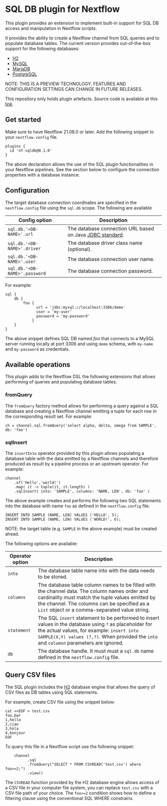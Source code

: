 # SQL DB plugin for Nextflow

This plugin provides an extension to implement built-in support for SQL DB access and manipulation in Nextflow scripts. 

It provides the ability to create a Nextflow channel from SQL queries and to populate database tables. The current version 
provides out-of-the-box support for the following databases: 

* [H2](https://www.h2database.com)
* [MySQL](https://www.mysql.com/) 
* [MariaDB](https://mariadb.org/)
* [PostgreSQL](https://www.postgresql.org/)
                    
NOTE: THIS IS A PREVIEW TECHNOLOGY, FEATURES AND CONFIGURATION SETTINGS CAN CHANGE IN FUTURE RELEASES.

This repository only holds plugin artefacts. Source code is available at this [link](https://github.com/nextflow-io/nextflow/tree/master/plugins/nf-sqldb).

## Get started 
  
Make sure to have Nextflow 21.08.0 or later. Add the following snippet to your `nextflow.config` file. 

```
plugins {
  id 'nf-sqldb@0.1.0'
}
```
                                                              
The above declaration allows the use of the SQL plugin functionalities in your Nextflow pipelines. See the section 
below to configure the connection properties with a database instance. 

## Configuration

The target database connection coordinates are specified in the `nextflow.config` file using the
`sql.db` scope. The following are available

| Config option 	                    | Description 	                |
|---	                                |---	                        |
| `sql.db.'<DB-NAME>'.url`      | The database connection URL based on Java [JDBC standard](https://docs.oracle.com/javase/tutorial/jdbc/basics/connecting.html#db_connection_url). 
| `sql.db.'<DB-NAME>'.driver`   | The database driver class name (optional).
| `sql.db.'<DB-NAME>'.user`     | The database connection user name.
| `sql.db.'<DB-NAME>'.password` | The database connection password.

For example:

```
sql {
    db {
        foo {
              url = 'jdbc:mysql://localhost:3306/demo'
              user = 'my-user'
              password = 'my-password'
            }
    }
}

```

The above snippet defines SQL DB named *foo* that connects to a MySQL server running locally at port 3306 and
using `demo` schema, with `my-name` and `my-password` as credentials.

## Available operations

This plugin adds to the Nextflow DSL the following extensions that allows performing of queries and populating database tables.

### fromQuery

The `fromQuery` factory method allows for performing a query against a SQL database and creating a Nextflow channel emitting
a tuple for each row in the corresponding result set. For example:

```
ch = channel.sql.fromQuery('select alpha, delta, omega from SAMPLE', db: 'foo')
```

### sqlInsert

The `insertInto` operator provided by this plugin allows populating a database table with the data emitted
by a Nextflow channels and therefore produced as result by a pipeline process or an upstream operator. For example:

```
channel
    .of('Hello','world!')
    .map( it -> tuple(it, it.length) )
    .sqlInsert( into: 'SAMPLE', columns: 'NAME, LEN', db: 'foo' )

```

The above example creates and performs the following two SQL statements into the database with name `foo` as defined
in the `nextflow.config` file.

```
INSERT INTO SAMPLE (NAME, LEN) VALUES ('HELLO', 5);
INSERT INTO SAMPLE (NAME, LEN) VALUES ('WORLD!', 6);
```

NOTE: the target table (e.g. `SAMPLE` in the above example) must be created ahead.

The following options are available:

| Operator option 	| Description 	                |
|---	            |---	                        |
| `into`            | The database table name into with the data needs to be stored.
| `columns`         | The database table column names to be filled with the channel data. The column names order and cardinality must match the tuple values emitted by the channel. The columns can be specified as a `List` object or a comma-separated value string.
| `statement`       | The SQL `insert` statement to be performed to insert values in the database using `?` as placeholder for the actual values, for example: `insert into SAMPLE(X,Y) values (?,?)`. When provided the `into` and `columsn` parameters are ignored.
| `db`              | The database handle. It must must a `sql.db` name defined in the `nextflow.config` file.


## Query CSV files

The SQL plugin includes the [H2](https://www.h2database.com/html/main.html) database engine that allows the query of CSV files
as DB tables using SQL statements.

For example, create CSV file using the snippet below:

```
cat <<EOF > test.csv
foo,bar
1,hello
2,ciao
3,hola
4,bonjour
EOF
```

To query this file in a Nextflow script use the following snippet:

```nextflow
    channel
          .sql
          .fromQuery("SELECT * FROM CSVREAD('test.csv') where foo>=2;")
          .view()
```


The `CSVREAD` function provided by the H2 database engine allows access of a CSV file in your computer file system,
you can replace `test.csv` with a CSV file path of your choice. The `foo>=2` condition shows how to define a filtering
clause using the conventional SQL WHERE constrains. 
